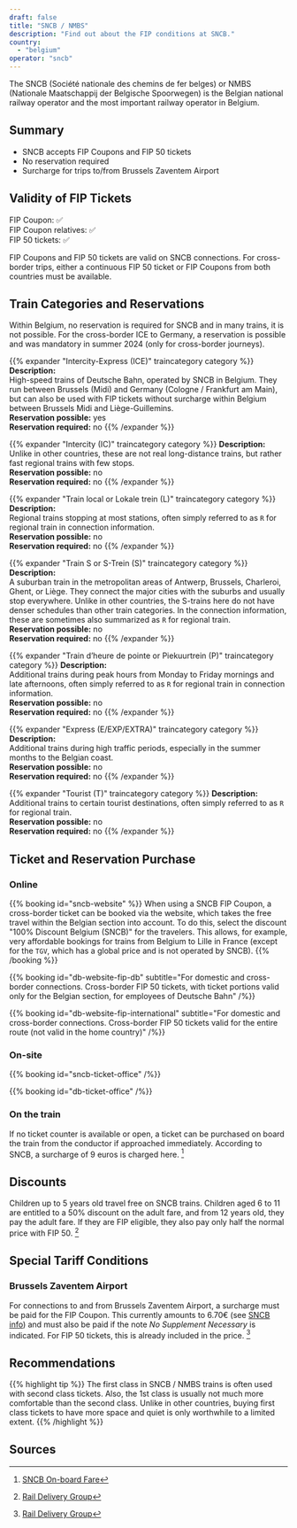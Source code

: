```yaml
---
draft: false
title: "SNCB / NMBS"
description: "Find out about the FIP conditions at SNCB."
country:
  - "belgium"
operator: "sncb"
---
```


The SNCB (Société nationale des chemins de fer belges) or NMBS (Nationale Maatschappij der Belgische Spoorwegen) is the Belgian national railway operator and the most important railway operator in Belgium.

## Summary

- SNCB accepts FIP Coupons and FIP 50 tickets
- No reservation required
- Surcharge for trips to/from Brussels Zaventem Airport

## Validity of FIP Tickets

FIP Coupon: ✅ \
FIP Coupon relatives: ✅ \
FIP 50 tickets: ✅

FIP Coupons and FIP 50 tickets are valid on SNCB connections. For cross-border trips, either a continuous FIP 50 ticket or FIP Coupons from both countries must be available.

## Train Categories and Reservations

Within Belgium, no reservation is required for SNCB and in many trains, it is not possible. For the cross-border ICE to Germany, a reservation is possible and was mandatory in summer 2024 (only for cross-border journeys).

{{% expander "Intercity-Express (ICE)" traincategory category %}}
**Description:** \
High-speed trains of Deutsche Bahn, operated by SNCB in Belgium. They run between Brussels (Midi) and Germany (Cologne / Frankfurt am Main), but can also be used with FIP tickets without surcharge within Belgium between Brussels Midi and Liège-Guillemins. \
**Reservation possible:** yes \
**Reservation required:** no
{{% /expander %}}

{{% expander "Intercity (IC)" traincategory category %}}
**Description:** \
Unlike in other countries, these are not real long-distance trains, but rather fast regional trains with few stops. \
**Reservation possible:** no \
**Reservation required:** no
{{% /expander %}}

{{% expander "Train local or Lokale trein (L)" traincategory category %}}
**Description:** \
Regional trains stopping at most stations, often simply referred to as `R` for regional train in connection information. \
**Reservation possible:** no \
**Reservation required:** no
{{% /expander %}}

{{% expander "Train S or S-Trein (S)" traincategory category %}}
**Description:** \
A suburban train in the metropolitan areas of Antwerp, Brussels, Charleroi, Ghent, or Liège. They connect the major cities with the suburbs and usually stop everywhere. Unlike in other countries, the S-trains here do not have denser schedules than other train categories. In the connection information, these are sometimes also summarized as `R` for regional train. \
**Reservation possible:** no \
**Reservation required:** no
{{% /expander %}}

{{% expander "Train d’heure de pointe or Piekuurtrein (P)" traincategory category %}}
**Description:** \
Additional trains during peak hours from Monday to Friday mornings and late afternoons, often simply referred to as `R` for regional train in connection information. \
**Reservation possible:** no \
**Reservation required:** no
{{% /expander %}}

{{% expander "Express (E/EXP/EXTRA)" traincategory category %}}
**Description:** \
Additional trains during high traffic periods, especially in the summer months to the Belgian coast. \
**Reservation possible:** no \
**Reservation required:** no
{{% /expander %}}

{{% expander "Tourist (T)" traincategory category %}}
**Description:** \
Additional trains to certain tourist destinations, often simply referred to as `R` for regional train. \
**Reservation possible:** no \
**Reservation required:** no
{{% /expander %}}

## Ticket and Reservation Purchase

### Online

{{% booking id="sncb-website" %}}
When using a SNCB FIP Coupon, a cross-border ticket can be booked via the website, which takes the free travel within the Belgian section into account. To do this, select the discount "100% Discount Belgium (SNCB)" for the travelers. This allows, for example, very affordable bookings for trains from Belgium to Lille in France (except for the `TGV`, which has a global price and is not operated by SNCB).
{{% /booking %}}

{{% booking id="db-website-fip-db"
    subtitle="For domestic and cross-border connections. Cross-border FIP 50 tickets, with ticket portions valid only for the Belgian section, for employees of Deutsche Bahn"
/%}}

{{% booking id="db-website-fip-international"
    subtitle="For domestic and cross-border connections. Cross-border FIP 50 tickets valid for the entire route (not valid in the home country)"
/%}}

### On-site

{{% booking id="sncb-ticket-office" /%}}

{{% booking id="db-ticket-office" /%}}

### On the train

If no ticket counter is available or open, a ticket can be purchased on board the train from the conductor if approached immediately. According to SNCB, a surcharge of 9 euros is charged here. [^2]

## Discounts

Children up to 5 years old travel free on SNCB trains. Children aged 6 to 11 are entitled to a 50% discount on the adult fare, and from 12 years old, they pay the adult fare. If they are FIP eligible, they also pay only half the normal price with FIP 50. [^1]

## Special Tariff Conditions

### Brussels Zaventem Airport

For connections to and from Brussels Zaventem Airport, a surcharge must be paid for the FIP Coupon. This currently amounts to 6.70€ (see [SNCB info](https://www.belgiantrain.be/en/tickets-and-railcards/airports/brussels-airport)) and must also be paid if the note *No Supplement Necessary* is indicated. For FIP 50 tickets, this is already included in the price. [^1]

## Recommendations

{{% highlight tip %}}
The first class in SNCB / NMBS trains is often used with second class tickets. Also, the 1st class is usually not much more comfortable than the second class. Unlike in other countries, buying first class tickets to have more space and quiet is only worthwhile to a limited extent.
{{% /highlight %}}

## Sources

[^1]: [Rail Delivery Group](https://www.raildeliverygroup.com/rst/europe-and-fip.html)
[^2]: [SNCB On-board Fare](https://www.belgiantrain.be/en/tickets-and-railcards/on-board-fare)
